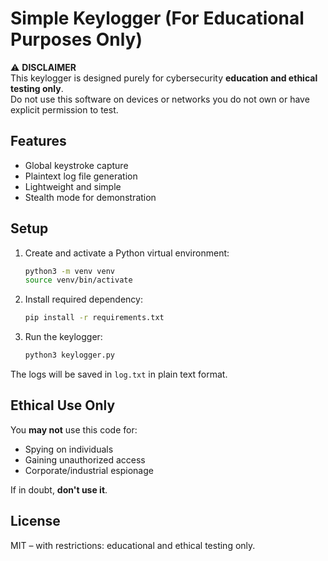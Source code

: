 # Simple Keylogger (For Educational Purposes Only)

⚠️ **DISCLAIMER**  
This keylogger is designed purely for cybersecurity **education and ethical testing only**.  
Do not use this software on devices or networks you do not own or have explicit permission to test.

## Features
- Global keystroke capture
- Plaintext log file generation
- Lightweight and simple
- Stealth mode for demonstration

## Setup

1. Create and activate a Python virtual environment:
    ```bash
    python3 -m venv venv
    source venv/bin/activate
    ```

2. Install required dependency:
    ```bash
    pip install -r requirements.txt
    ```

3. Run the keylogger:
    ```bash
    python3 keylogger.py
    ```

The logs will be saved in `log.txt` in plain text format.


## Ethical Use Only
You **may not** use this code for:
- Spying on individuals
- Gaining unauthorized access
- Corporate/industrial espionage

If in doubt, **don't use it**.

## License
MIT – with restrictions: educational and ethical testing only.

